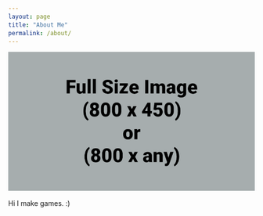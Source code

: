 ```yaml
---
layout: page
title: "About Me"
permalink: /about/
---
```


![Picture 1](/assets/fullsize.png)

Hi I make games. :)
